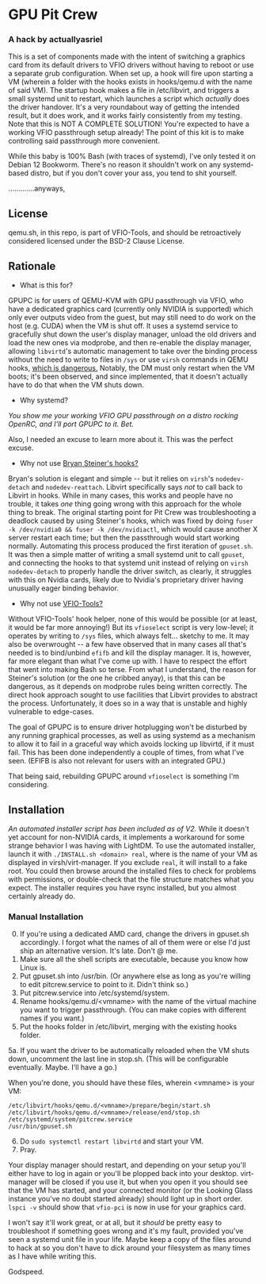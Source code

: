 # GPU Pit Crew 
### A hack by actuallyasriel

This is a set of components made with the intent of switching a graphics card from its default drivers to VFIO drivers without having to reboot or use a separate grub configuration. When set up, a hook will fire upon starting a VM (wherein a folder with the hooks exists in hooks/qemu.d with the name of said VM). The startup hook makes a file in /etc/libvirt, and triggers a small systemd unit to restart, which launches a script which *actually* does the driver handover.
It's a very roundabout way of getting the intended result, but it does work, and it works fairly consistently from my testing.
Note that this is NOT A COMPLETE SOLUTION! You're expected to have a working VFIO passthrough setup already! The point of this kit is to make controlling said passthrough more convenient.

While this baby is 100% Bash (with traces of systemd), I've only tested it on Debian 12 Bookworm. There's no reason it shouldn't work on any systemd-based distro, but if you don't cover your ass, you tend to shit yourself.

.............anyways,

## License
qemu.sh, in this repo, is part of VFIO-Tools, and should be retroactively considered licensed under the BSD-2 Clause License.

## Rationale
- What is this for?

GPUPC is for users of QEMU-KVM with GPU passthrough via VFIO, who have a dedicated graphics card (currently only NVIDIA is supported) which only ever outputs video from the guest, but may still need to do work on the host (e.g. CUDA) when the VM is shut off. It uses a systemd service to gracefully shut down the user's display manager, unload the old drivers and load the new ones via modprobe, and then re-enable the display manager, allowing `libvirtd`'s automatic management to take over the binding process without the need to write to files in `/sys` or use `virsh` commands in QEMU hooks, [which is dangerous.](https://www.libvirt.org/hooks.html#calling-libvirt-functions-from-within-a-hook-script) Notably, the DM must only restart when the VM boots; it's been observed, and since implemented, that it doesn't actually have to do that when the VM shuts down.

- Why systemd?

*You show me your working VFIO GPU passthrough on a distro rocking OpenRC, and I'll port GPUPC to it. Bet.*

Also, I needed an excuse to learn more about it. This was the perfect excuse. 

- Why not use [Bryan Steiner's hooks?](https://github.com/bryansteiner/gpu-passthrough-tutorial?tab=readme-ov-file#part1.2)

Bryan's solution is elegant and simple -- but it relies on `virsh`'s `nodedev-detach` and `nodedev-reattach`. Libvirt specifically says *not* to call back to Libvirt in hooks. While in many cases, this works and people have no trouble, it takes *one* thing going wrong with this approach for the whole thing to break. The original starting point for Pit Crew was troubleshooting a deadlock caused by using Steiner's hooks, which was fixed by doing `fuser -k /dev/nvidia0 && fuser -k /dev/nvidiactl`, which would cause another X server restart each time; but then the passthrough would start working normally. Automating this process produced the first iteration of `gpuset.sh`. It was then a simple matter of writing a small systemd unit to call `gpuset`, and connecting the hooks to that systemd unit instead of relying on `virsh nodedev-detach` to properly handle the driver switch, as clearly, it struggles with this on Nvidia cards, likely due to Nvidia's proprietary driver having unusually eager binding behavior.

- Why not use [VFIO-Tools?](https://github.com/PassthroughPOST/VFIO-Tools)
  
Without VFIO-Tools' hook helper, none of this would be possible (or at least, it would be far more annoying!) But its `vfioselect` script is very low-level; it operates by writing to `/sys` files, which always felt... sketchy to me. It may also be overwrought -- a few have observed that in many cases all that's needed is to bind/unbind `efifb` and kill the display manager. It is, however, far more elegant than what I've come up with. I have to respect the effort that went into making Bash so terse.
From what I understand, the reason for Steiner's solution (or the one he cribbed anyay), is that this can be dangerous, as it depends on modprobe rules being written correctly. The direct hook approach sought to use facilities that Libvirt provides to abstract the process. Unfortunately, it does so in a way that is unstable and highly vulnerable to edge-cases.

The goal of GPUPC is to ensure driver hotplugging won't be disturbed by any running graphical processes, as well as using systemd as a mechanism to allow it to fail in a graceful way which avoids locking up libvirtd, if it must fail. This has been done independently a couple of times, from what I've seen. (EFIFB is also not relevant for users with an integrated GPU.)

That being said, rebuilding GPUPC around `vfioselect` is something I'm considering.

## Installation
*An automated installer script has been included as of V2.* While it doesn't yet account for non-NVIDIA cards, it implements a workaround for some strange behavior I was having with LightDM. To use the automated installer, launch it with `./INSTALL.sh <domain> real`, where <domain> is the name of your VM as displayed in virsh/virt-manager. If you exclude `real`, it will install to a fake root. You could then browse around the installed files to check for problems with permissions, or double-check that the file structure matches what you expect. The installer requires you have rsync installed, but you almost certainly already do.

### Manual Installation
0. If you're using a dedicated AMD card, change the drivers in gpuset.sh accordingly. I forgot what the names of all of them were or else I'd just ship an alternative version. It's late. Don't @ me.
1. Make sure all the shell scripts are executable, because you know how Linux is.
2. Put gpuset.sh into /usr/bin. (Or anywhere else as long as you're willing to edit pitcrew.service to point to it. Didn't think so.)
3. Put pitcrew.service into /etc/systemd/system.
4. Rename hooks/qemu.d/\<vmname\> with the name of the virtual machine you want to trigger passthrough. (You can make copies with different names if you want.)
5. Put the hooks folder in /etc/libvirt, merging with the existing hooks folder.
   
5a. If you want the driver to be automatically reloaded when the VM shuts down, uncomment the last line in stop.sh. (This will be configurable eventually. Maybe. I'll have a go.)

When you're done, you should have these files, wherein \<vmname\> is your VM:
```
/etc/libvirt/hooks/qemu.d/<vmname>/prepare/begin/start.sh
/etc/libvirt/hooks/qemu.d/<vmname>/release/end/stop.sh
/etc/systemd/system/pitcrew.service
/usr/bin/gpuset.sh
```
6. Do `sudo systemctl restart libvirtd` and start your VM.
7. Pray.

Your display manager should restart, and depending on your setup you'll either have to log in again or you'll be plopped back into your desktop. virt-manager will be closed if you use it, but when you open it you should see that the VM has started, and your connected monitor (or the Looking Glass instance you've no doubt started already) should light up in short order. `lspci -v` should show that `vfio-pci` is now in use for your graphics card.

I won't say it'll work great, or at all, but it *should* be pretty easy to troubleshoot if something goes wrong and it's my fault, provided you've seen a systemd unit file in your life. Maybe keep a copy of the files around to hack at so you don't have to dick around your filesystem as many times as I have while writing this.

Godspeed.
